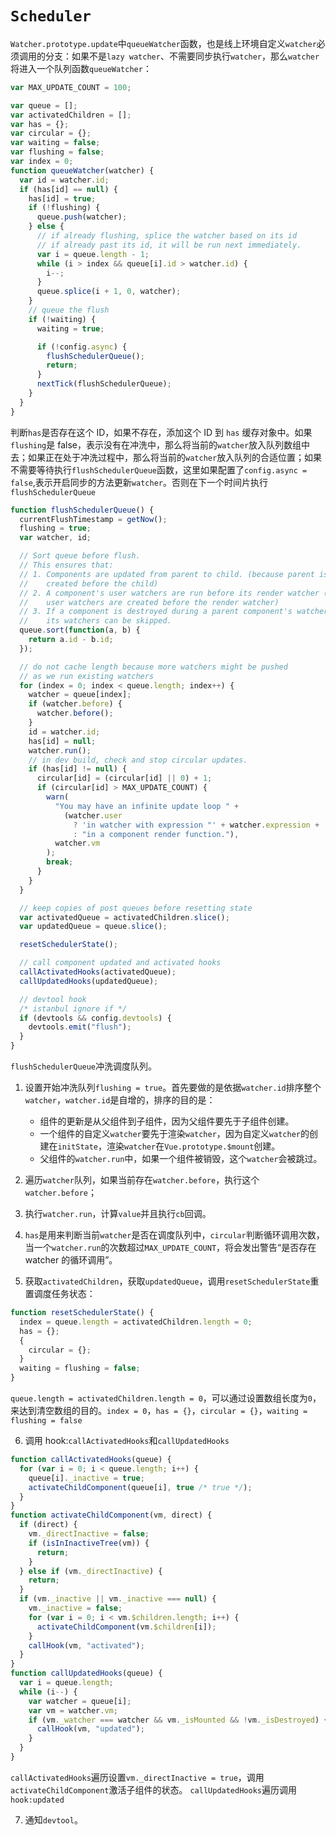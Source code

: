 # `Scheduler`

`Watcher.prototype.update`中`queueWatcher`函数，也是线上环境自定义`watcher`必须调用的分支：如果不是`lazy watcher`、不需要同步执行`watcher`，那么`watcher`将进入一个队列函数`queueWatcher`：

```js
var MAX_UPDATE_COUNT = 100;

var queue = [];
var activatedChildren = [];
var has = {};
var circular = {};
var waiting = false;
var flushing = false;
var index = 0;
function queueWatcher(watcher) {
  var id = watcher.id;
  if (has[id] == null) {
    has[id] = true;
    if (!flushing) {
      queue.push(watcher);
    } else {
      // if already flushing, splice the watcher based on its id
      // if already past its id, it will be run next immediately.
      var i = queue.length - 1;
      while (i > index && queue[i].id > watcher.id) {
        i--;
      }
      queue.splice(i + 1, 0, watcher);
    }
    // queue the flush
    if (!waiting) {
      waiting = true;

      if (!config.async) {
        flushSchedulerQueue();
        return;
      }
      nextTick(flushSchedulerQueue);
    }
  }
}
```

判断`has`是否存在这个 ID，如果不存在，添加这个 ID 到 `has` 缓存对象中。如果`flushing`是 false，表示没有在冲洗中，那么将当前的`watcher`放入队列数组中去；如果正在处于冲洗过程中，那么将当前的`watcher`放入队列的合适位置；如果不需要等待执行`flushSchedulerQueue`函数，这里如果配置了`config.async = false`,表示开启同步的方法更新`watcher`。否则在下一个时间片执行`flushSchedulerQueue`

```js
function flushSchedulerQueue() {
  currentFlushTimestamp = getNow();
  flushing = true;
  var watcher, id;

  // Sort queue before flush.
  // This ensures that:
  // 1. Components are updated from parent to child. (because parent is always
  //    created before the child)
  // 2. A component's user watchers are run before its render watcher (because
  //    user watchers are created before the render watcher)
  // 3. If a component is destroyed during a parent component's watcher run,
  //    its watchers can be skipped.
  queue.sort(function(a, b) {
    return a.id - b.id;
  });

  // do not cache length because more watchers might be pushed
  // as we run existing watchers
  for (index = 0; index < queue.length; index++) {
    watcher = queue[index];
    if (watcher.before) {
      watcher.before();
    }
    id = watcher.id;
    has[id] = null;
    watcher.run();
    // in dev build, check and stop circular updates.
    if (has[id] != null) {
      circular[id] = (circular[id] || 0) + 1;
      if (circular[id] > MAX_UPDATE_COUNT) {
        warn(
          "You may have an infinite update loop " +
            (watcher.user
              ? 'in watcher with expression "' + watcher.expression + '"'
              : "in a component render function."),
          watcher.vm
        );
        break;
      }
    }
  }

  // keep copies of post queues before resetting state
  var activatedQueue = activatedChildren.slice();
  var updatedQueue = queue.slice();

  resetSchedulerState();

  // call component updated and activated hooks
  callActivatedHooks(activatedQueue);
  callUpdatedHooks(updatedQueue);

  // devtool hook
  /* istanbul ignore if */
  if (devtools && config.devtools) {
    devtools.emit("flush");
  }
}
```

`flushSchedulerQueue`冲洗调度队列。

1. 设置开始冲洗队列`flushing = true`。首先要做的是依据`watcher.id`排序整个`watcher`，`watcher.id`是自增的，排序的目的是：

   - 组件的更新是从父组件到子组件，因为父组件要先于子组件创建。
   - 一个组件的自定义`watcher`要先于渲染`watcher`，因为自定义`watcher`的创建在`initState`，渲染`watcher`在`Vue.prototype.$mount`创建。
   - 父组件的`watcher.run`中，如果一个组件被销毁，这个`watcher`会被跳过。

2. 遍历`watcher`队列，如果当前存在`watcher.before`，执行这个`watcher.before`；
3. 执行`watcher.run`，计算`value`并且执行`cb`回调。
4. `has`是用来判断当前`watcher`是否在调度队列中，`circular`判断循环调用次数，当一个`watcher.run`的次数超过`MAX_UPDATE_COUNT`，将会发出警告“是否存在 watcher 的循环调用”。
5. 获取`activatedChildren`，获取`updatedQueue`，调用`resetSchedulerState`重置调度任务状态：

```js
function resetSchedulerState() {
  index = queue.length = activatedChildren.length = 0;
  has = {};
  {
    circular = {};
  }
  waiting = flushing = false;
}
```

`queue.length = activatedChildren.length = 0`，可以通过设置数组长度为`0`，来达到清空数组的目的。`index = 0`，`has = {}`，`circular = {}`，`waiting = flushing = false`

6. 调用 hook:`callActivatedHooks`和`callUpdatedHooks`

```js
function callActivatedHooks(queue) {
  for (var i = 0; i < queue.length; i++) {
    queue[i]._inactive = true;
    activateChildComponent(queue[i], true /* true */);
  }
}
function activateChildComponent(vm, direct) {
  if (direct) {
    vm._directInactive = false;
    if (isInInactiveTree(vm)) {
      return;
    }
  } else if (vm._directInactive) {
    return;
  }
  if (vm._inactive || vm._inactive === null) {
    vm._inactive = false;
    for (var i = 0; i < vm.$children.length; i++) {
      activateChildComponent(vm.$children[i]);
    }
    callHook(vm, "activated");
  }
}
function callUpdatedHooks(queue) {
  var i = queue.length;
  while (i--) {
    var watcher = queue[i];
    var vm = watcher.vm;
    if (vm._watcher === watcher && vm._isMounted && !vm._isDestroyed) {
      callHook(vm, "updated");
    }
  }
}
```

`callActivatedHooks`遍历设置`vm._directInactive = true`，调用`activateChildComponent`激活子组件的状态。
`callUpdatedHooks`遍历调用`hook:updated`

7. 通知`devtool`。
